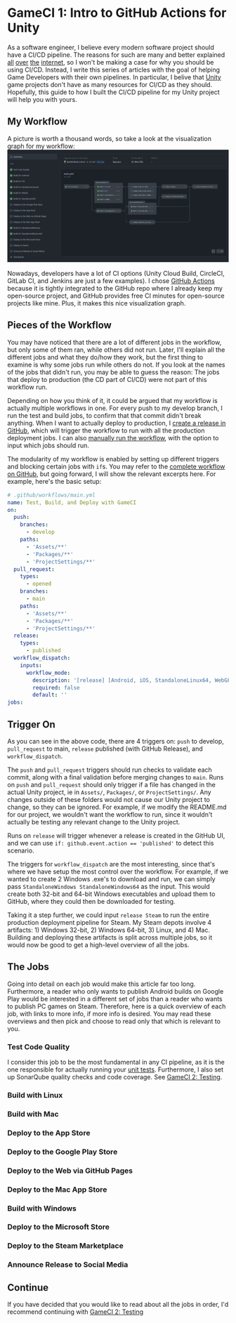 # GameCI 1: Intro to GitHub Actions for Unity

As a software engineer, I believe every modern software project should have a CI/CD pipeline.
The reasons for such are many and better explained [all](https://www.synopsys.com/glossary/what-is-cicd.html)
 [over](https://www.redhat.com/en/topics/devops/what-is-ci-cd) [the](https://www.infoworld.com/article/3271126/what-is-cicd-continuous-integration-and-continuous-delivery-explained.html)
 [internet](https://en.wikipedia.org/wiki/CI/CD), so I won't be making a case for why you should be using CI/CD.
Instead, I write this series of articles with the goal of helping Game Developers with their own pipelines.
In particular, I belive that [Unity](https://unity.com/) game projects don't have as many resources for CI/CD as they should.
Hopefully, this guide to how I built the CI/CD pipeline for my Unity project will help you with yours.

## My Workflow
A picture is worth a thousand words, so take a look at the visualization graph for my workflow:
![Test, Build, and Deploy with GameCI](assets/img/cgs-workflow.png)

Nowadays, developers have a lot of CI options (Unity Cloud Build, CircleCI, GitLab CI, and Jenkins are just a few examples).
I chose [GitHub Actions](https://github.com/features/actions) because it is tightly integrated to the GitHub repo where I already keep my open-source project,
 and GitHub provides free CI minutes for open-source projects like mine.
Plus, it makes this nice visualization graph.

## Pieces of the Workflow
You may have noticed that there are a lot of different jobs in the workflow, but only some of them ran, while others did not run.
Later, I'll explain all the different jobs and what they do/how they work, but the first thing to examine is why some jobs run while others do not.
If you look at the names of the jobs that didn't run, you may be able to guess the reason: The jobs that deploy to production (the CD part of CI/CD) were not part of this workflow run.

Depending on how you think of it, it could be argued that my workflow is actually multiple workflows in one.
For every push to my develop branch, I run the test and build jobs, to confirm that that commit didn't break anything.
When I want to actually deploy to production, I [create a release in GitHub](https://docs.github.com/en/repositories/releasing-projects-on-github/managing-releases-in-a-repository#creating-a-release), which will trigger the workflow to run with all the production deployment jobs.
I can also [manually run the workflow](https://docs.github.com/en/actions/managing-workflow-runs/manually-running-a-workflow), with the option to input which jobs should run.

The modularity of my workflow is enabled by setting up different triggers and blocking certain jobs with `if`s.
You may refer to the [complete workflow on GitHub](https://github.com/finol-digital/Card-Game-Simulator/blob/develop/.github/workflows/main.yml), but going forward, I will show the relevant excerpts here.
For example, here's the basic setup:
```yml
# .github/workflows/main.yml
name: Test, Build, and Deploy with GameCI
on:
  push:
    branches:
      - develop
    paths:
      - 'Assets/**'
      - 'Packages/**'
      - 'ProjectSettings/**'
  pull_request:
    types:
      - opened
    branches:
      - main
    paths:
      - 'Assets/**'
      - 'Packages/**'
      - 'ProjectSettings/**'
  release:
    types:
      - published
  workflow_dispatch:
    inputs:
      workflow_mode:
        description: '[release] [Android, iOS, StandaloneLinux64, WebGL, StandaloneWindows, StandaloneWindows64, WSAPlayer, StandaloneOSX, Steam]'
        required: false
        default: ''
jobs:
```

## Trigger On
As you can see in the above code, there are 4 triggers on: `push` to develop, `pull_request` to main, `release` published (with GitHub Release), and `workflow_dispatch`.

The `push` and `pull_request` triggers should run checks to validate each commit, along with a final validation before merging changes to `main`.
Runs on `push` and `pull_request` should only trigger if a file has changed in the actual Unity project, ie in `Assets/`, `Packages/`, or `ProjectSettings/`.
Any changes outside of these folders would not cause our Unity project to change, so they can be ignored.
For example, if we modify the README.md for our project, we wouldn't want the workflow to run, since it wouldn't actually be testing any relevant change to the Unity project.

Runs on `release` will trigger whenever a release is created in the GitHub UI, and we can use `if: github.event.action == 'published'` to detect this scenario.

The triggers for `workflow_dispatch` are the most interesting, since that's where we have setup the most control over the workflow.
For example, if we wanted to create 2 Windows .exe's to download and run, we can simply pass `StandaloneWindows StandaloneWindows64` as the input.
This would create both 32-bit and 64-bit Windows executables and upload them to GitHub, where they could then be downloaded for testing.

Taking it a step further, we could input `release Steam` to run the entire production deployment pipeline for Steam.
My Steam depots involve 4 artifacts: 1) Windows 32-bit, 2) Windows 64-bit, 3) Linux, and 4) Mac.
Building and deploying these artifacts is split across multiple jobs, so it would now be good to get a high-level overview of all the jobs.

## The Jobs
Going into detail on each job would make this article far too long.
Furthermore, a reader who only wants to publish Android builds on Google Play would be interested in a different set of jobs than a reader who wants to publish PC games on Steam.
Therefore, here is a quick overview of each job, with links to more info, if more info is desired.
You may read these overviews and then pick and choose to read only that which is relevant to you.

### Test Code Quality
I consider this job to be the most fundamental in any CI pipeline, as it is the one responsible for actually running your [unit tests](https://docs.unity3d.com/Manual/testing-editortestsrunner.html).
Furthermore, I also set up SonarQube quality checks and code coverage.
See [GameCI 2: Testing](gameci-2_testing.html).

### Build with Linux

### Build with Mac

### Deploy to the App Store

### Deploy to the Google Play Store

### Deploy to the Web via GitHub Pages

### Deploy to the Mac App Store

### Build with Windows

### Deploy to the Microsoft Store

### Deploy to the Steam Marketplace

### Announce Release to Social Media

## Continue
If you have decided that you would like to read about all the jobs in order, I'd recommend continuing with [GameCI 2: Testing](gameci-2_testing.html)